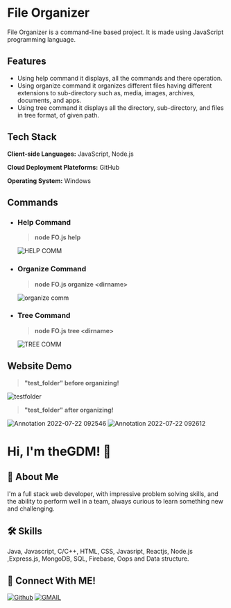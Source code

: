 # File Organizer
File Organizer is a command-line based project. It is made using JavaScript programming language.

## Features
- Using help command it displays, all the commands and there operation.
- Using organize command it organizes different files having different extensions to sub-directory such as, media, images, archives, documents, and apps.
- Using tree command it displays all the directory, sub-directory, and files in tree format, of given path.

## Tech Stack

**Client-side Languages:** JavaScript, Node.js

**Cloud Deployment Plateforms:** GitHub

**Operating System:** Windows

## Commands
- ### Help Command
  > **node FO.js help**

  ![HELP COMM](https://user-images.githubusercontent.com/89511377/180360211-1942418e-8fd7-4e57-97d4-77d7dc44aa20.jpg)
   
- ### Organize Command
  > **node FO.js organize \<dirname\>**

  ![organize comm](https://user-images.githubusercontent.com/89511377/180360307-a7347f8b-6209-43bd-9ae2-ee5c41fd476f.jpg)
   
- ### Tree Command
  > **node FO.js tree \<dirname\>**

  ![TREE COMM](https://user-images.githubusercontent.com/89511377/180360379-69ace1c7-f4fd-4a85-a645-f66f0eb5b372.jpg)

  
## Website Demo
  > **"test_folder" before organizing!**
  
  ![testfolder](https://user-images.githubusercontent.com/89511377/180359549-61960cbe-2540-49b5-97e8-5cd890c96196.jpg)
  
  > **"test_folder" after organizing!**
  
  ![Annotation 2022-07-22 092546](https://user-images.githubusercontent.com/89511377/180359738-9afd9092-fb32-4f6e-8712-e1ece3f1932c.jpg)
  ![Annotation 2022-07-22 092612](https://user-images.githubusercontent.com/89511377/180359753-9bc6229e-06c0-404c-b085-599787b2d136.jpg)

# Hi, I'm theGDM! 👋
## 🚀 About Me
I'm a full stack web developer, with impressive problem solving skills,
and the ability to perform well in a team, always curious to learn something new and challenging.


## 🛠 Skills
Java, Javascript, C/C++, HTML, CSS, Javasript, Reactjs, Node.js ,Express.js, MongoDB, SQL, Firebase, Oops and Data structure.

## 🔗 Connect With ME!
[![Github](https://img.shields.io/badge/github-000?style=for-the-badge&logo=github&logoColor=)](https://github.com/theGDM)
[![GMAIL](https://img.shields.io/badge/Gmail-ea4335?style=for-the-badge&logo=gmail&logoColor=white)](mailto:gyandeepmehra370@gmail.com)
